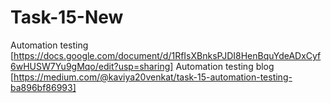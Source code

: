 # Task-15-New
Automation testing [https://docs.google.com/document/d/1RfIsXBnksPJDI8HenBquYdeADxCyf6wHUSW7Yu9gMqo/edit?usp=sharing]
Automation testing blog [https://medium.com/@kaviya20venkat/task-15-automation-testing-ba896bf86993]
